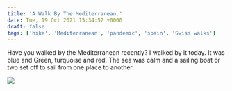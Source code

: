 ```yaml
---
title: 'A Walk By The Mediterranean.'
date: Tue, 19 Oct 2021 15:34:52 +0000
draft: false
tags: ['hike', 'Mediterranean', 'pandemic', 'spain', 'Swiss walks']
---
```


Have you walked by the Mediterranean recently? I walked by it today. It was blue and Green, turquoise and red. The sea was calm and a sailing boat or two set off to sail from one place to another.

![](https://www.main-vision.com/richard/blog/wp-content/uploads/2021/10/img_9860-1024x768.jpg)